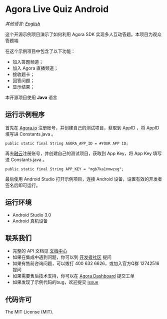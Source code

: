 # Agora Live Quiz Android

*其他语言: [English](README.md)*

这个开源示例项目演示了如何利用 Agora SDK 实现多人互动答题。本项目为观众答题端

在这个示例项目中包含了以下功能：

- 加入答题频道；
- 加入 Agora 直播频道；
- 接收题卡；
- 回答问题；
- 显示结果；

本开源项目使用 **Java** 语言

## 运行示例程序
首先在 [Agora.io](https://dashboard.agora.io/cn/signup/) 注册账号，并创建自己的测试项目，获取到 AppID ，将 AppID 填写进 Constants.java 。

```
public static final String AGORA_APP_ID = #YOUR APP ID;

```
再去[融云](http://www.rongcloud.cn/)注册账号，并创建自己的测试项目，获取到 App Key，将 App Key 填写进 Constants.java 。

```
public static final String APP_KEY = "mgb7ka1nmwzxg";

```

最后使用 Android Studio 打开示例项目，连接 Android 设备，设置有效的开发者签名后即可运行。

## 运行环境
* Android Studio 3.0
* Android 真机设备

## 联系我们

- 完整的 API 文档见 [文档中心](https://docs.agora.io/cn/)
- 如果在集成中遇到问题，你可以到 [开发者社区](https://dev.agora.io/cn/) 提问
- 如果有售前咨询问题，可以拨打 400 632 6626，或加入官方Q群 12742516 提问
- 如果需要售后技术支持，你可以在 [Agora Dashboard](https://dashboard.agora.io) 提交工单
- 如果发现了示例代码的bug，欢迎提交 [issue](https://github.com/AgoraIO/HQ/issues)

## 代码许可

The MIT License (MIT).
